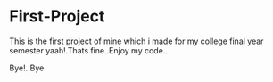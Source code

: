 # First-Project

This is the first project of mine which i made for my college final year semester
yaah!.Thats fine..Enjoy my code..

Bye!..Bye
